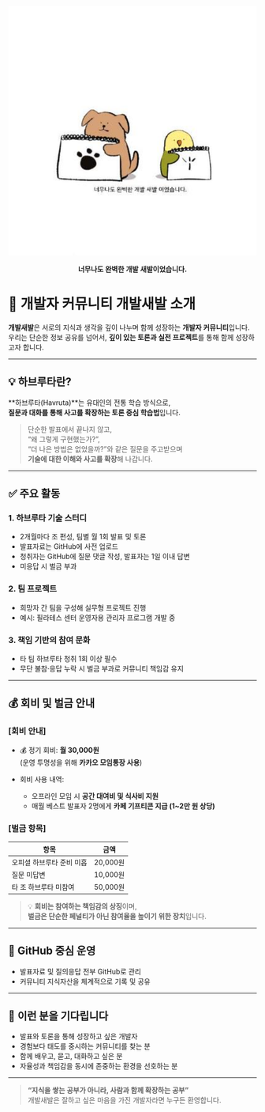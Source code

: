 
<p align="center">
  <img src="https://github.com/DogFeetBirdFeet/Study/blob/main/unnamed.png?raw=true" width="600"/>
</p>

<p align="center"><b>너무나도 완벽한 개발 새발이었습니다.</b></p>


# 🐾 개발자 커뮤니티 **개발새발** 소개

**개발새발**은 서로의 지식과 생각을 깊이 나누며 함께 성장하는 **개발자 커뮤니티**입니다.  
우리는 단순한 정보 공유를 넘어서, **깊이 있는 토론과 실전 프로젝트**를 통해 함께 성장하고자 합니다.

---

## 💡 하브루타란?

**하브루타(Havruta)**는 유대인의 전통 학습 방식으로,  
**질문과 대화를 통해 사고를 확장하는 토론 중심 학습법**입니다.

> 단순한 발표에서 끝나지 않고,  
> “왜 그렇게 구현했는가?”,  
> “더 나은 방법은 없었을까?”와 같은 질문을 주고받으며  
> **기술에 대한 이해와 사고를 확장**해 나갑니다.

---

## ✅ 주요 활동

### 1. 하브루타 기술 스터디
- 2개월마다 조 편성, 팀별 월 1회 발표 및 토론  
- 발표자료는 GitHub에 사전 업로드  
- 청취자는 GitHub에 질문 댓글 작성, 발표자는 1일 이내 답변  
- 미응답 시 벌금 부과

### 2. 팀 프로젝트
- 희망자 간 팀을 구성해 실무형 프로젝트 진행  
- 예시: 필라테스 센터 운영자용 관리자 프로그램 개발 중

### 3. 책임 기반의 참여 문화
- 타 팀 하브루타 청취 1회 이상 필수  
- 무단 불참·응답 누락 시 벌금 부과로 커뮤니티 책임감 유지

---

## 💰 회비 및 벌금 안내

### [회비 안내]
- 💰 정기 회비: **월 30,000원**  
  (운영 투명성을 위해 **카카오 모임통장 사용**)

- 회비 사용 내역:  
  - 오프라인 모임 시 **공간 대여비 및 식사비 지원**  
  - 매월 베스트 발표자 2명에게 **카페 기프티콘 지급 (1~2만 원 상당)**

### [벌금 항목]

| 항목                          | 금액       |
|-------------------------------|------------|
| 오피셜 하브루타 준비 미흡     | 20,000원   |
| 질문 미답변                   | 10,000원   |
| 타 조 하브루타 미참여         | 50,000원   |

> 💡 **회비는 참여하는 책임감의 상징**이며,  
> **벌금은 단순한 페널티가 아닌 참여율을 높이기 위한 장치**입니다.

---

## 🧾 GitHub 중심 운영

- 발표자료 및 질의응답 전부 GitHub로 관리  
- 커뮤니티 지식자산을 체계적으로 기록 및 공유

---

## 👥 이런 분을 기다립니다

- 발표와 토론을 통해 성장하고 싶은 개발자  
- 경험보다 태도를 중시하는 커뮤니티를 찾는 분  
- 함께 배우고, 묻고, 대화하고 싶은 분  
- 자율성과 책임감을 동시에 존중하는 환경을 선호하는 분

---

> **“지식을 쌓는 공부가 아니라, 사람과 함께 확장하는 공부”**  
> 개발새발은 잘하고 싶은 마음을 가진 개발자라면 누구든 환영합니다.
